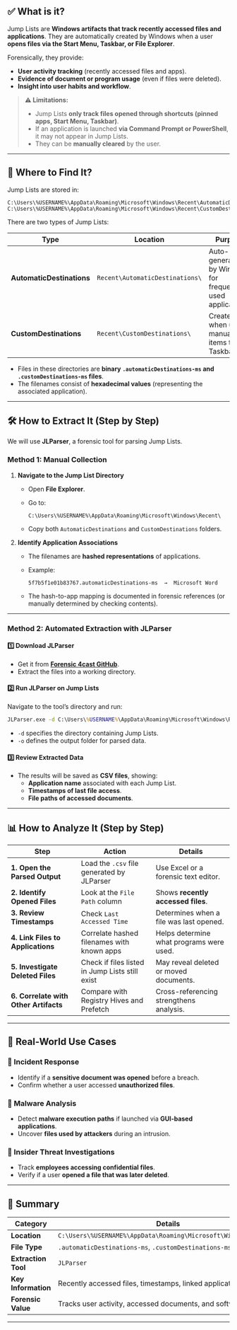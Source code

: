 ## ✅ **What is it?**

Jump Lists are **Windows artifacts that track recently accessed files and applications**. They are automatically created by Windows when a user **opens files via the Start Menu, Taskbar, or File Explorer**.

Forensically, they provide:

- **User activity tracking** (recently accessed files and apps).
- **Evidence of document or program usage** (even if files were deleted).
- **Insight into user habits and workflow**.

> **⚠️ Limitations:**
> 
> - Jump Lists **only track files opened through shortcuts (pinned apps, Start Menu, Taskbar)**.
> - If an application is launched **via Command Prompt or PowerShell**, it may not appear in Jump Lists.
> - They can be **manually cleared** by the user.

---

## **📍 Where to Find It?**

Jump Lists are stored in:

```
C:\Users\%USERNAME%\AppData\Roaming\Microsoft\Windows\Recent\AutomaticDestinations\
C:\Users\%USERNAME%\AppData\Roaming\Microsoft\Windows\Recent\CustomDestinations\
```

There are two types of Jump Lists:

|**Type**|**Location**|**Purpose**|
|---|---|---|
|**AutomaticDestinations**|`Recent\AutomaticDestinations\`|Auto-generated by Windows for frequently used applications.|
|**CustomDestinations**|`Recent\CustomDestinations\`|Created when users manually pin items to the Taskbar.|

- Files in these directories are **binary `.automaticDestinations-ms` and `.customDestinations-ms` files**.
- The filenames consist of **hexadecimal values** (representing the associated application).

---

## **🛠️ How to Extract It (Step by Step)**

We will use **JLParser**, a forensic tool for parsing Jump Lists.

### **Method 1: Manual Collection**

1. **Navigate to the Jump List Directory**
    
    - Open **File Explorer**.
    - Go to:
        
        ```
        C:\Users\%USERNAME%\AppData\Roaming\Microsoft\Windows\Recent\
        ```
        
    - Copy both `AutomaticDestinations` and `CustomDestinations` folders.
2. **Identify Application Associations**
    
    - The filenames are **hashed representations** of applications.
    - Example:
        
        ```
        5f7b5f1e01b83767.automaticDestinations-ms  →  Microsoft Word
        ```
        
    - The hash-to-app mapping is documented in forensic references (or manually determined by checking contents).

---

### **Method 2: Automated Extraction with JLParser**

#### **1️⃣ Download JLParser**

- Get it from **[Forensic 4cast GitHub](https://github.com/forensicmatt/JLParser)**.
- Extract the files into a working directory.

#### **2️⃣ Run JLParser on Jump Lists**

Navigate to the tool’s directory and run:

```cmd
JLParser.exe -d C:\Users\%USERNAME%\AppData\Roaming\Microsoft\Windows\Recent\ -o C:\ExtractedResults
```

- `-d` specifies the directory containing Jump Lists.
- `-o` defines the output folder for parsed data.

#### **3️⃣ Review Extracted Data**

- The results will be saved as **CSV files**, showing:
    - **Application name** associated with each Jump List.
    - **Timestamps of last file access**.
    - **File paths of accessed documents**.

---

## **📊 How to Analyze It (Step by Step)**

|**Step**|**Action**|**Details**|
|---|---|---|
|**1. Open the Parsed Output**|Load the `.csv` file generated by JLParser|Use Excel or a forensic text editor.|
|**2. Identify Opened Files**|Look at the `File Path` column|Shows **recently accessed files**.|
|**3. Review Timestamps**|Check `Last Accessed Time`|Determines when a file was last opened.|
|**4. Link Files to Applications**|Correlate hashed filenames with known apps|Helps determine what programs were used.|
|**5. Investigate Deleted Files**|Check if files listed in Jump Lists still exist|May reveal deleted or moved documents.|
|**6. Correlate with Other Artifacts**|Compare with Registry Hives and Prefetch|Cross-referencing strengthens analysis.|

---

## **🚨 Real-World Use Cases**

### **📌 Incident Response**

- Identify if a **sensitive document was opened** before a breach.
- Confirm whether a user accessed **unauthorized files**.

### **📌 Malware Analysis**

- Detect **malware execution paths** if launched via **GUI-based applications**.
- Uncover **files used by attackers** during an intrusion.

### **📌 Insider Threat Investigations**

- Track **employees accessing confidential files**.
- Verify if a user **opened a file that was later deleted**.

---

## **🔎 Summary**

|**Category**|**Details**|
|---|---|
|**Location**|`C:\Users\%USERNAME%\AppData\Roaming\Microsoft\Windows\Recent\`|
|**File Type**|`.automaticDestinations-ms`, `.customDestinations-ms`|
|**Extraction Tool**|`JLParser`|
|**Key Information**|Recently accessed files, timestamps, linked applications|
|**Forensic Value**|Tracks user activity, accessed documents, and software usage|

---
